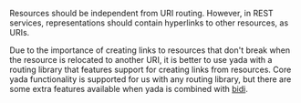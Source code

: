 Resources should be independent from URI routing. However, in REST services, representations should contain hyperlinks to other resources, as URIs.

Due to the importance of creating links to resources that don't break
when the resource is relocated to another URI, it is better to use yada
with a routing library that features support for creating links from
resources. Core yada functionality is supported for us with any routing
library, but there are some extra features available when yada is
combined with [bidi](https://github.com/juxt/bidi).
